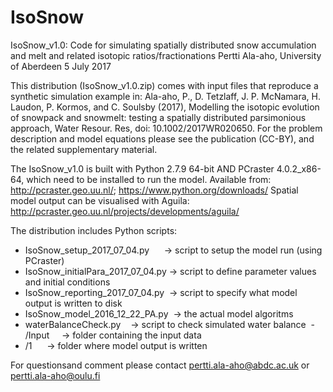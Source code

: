 # IsoSnow
IsoSnow_v1.0: Code for simulating spatially distributed snow accumulation and melt and related isotopic ratios/fractionations
Pertti Ala-aho, University of Aberdeen
5 July 2017

This distribution (IsoSnow_v1.0.zip) comes with input files that reproduce a synthetic simulation example in: Ala-aho, P., D. Tetzlaff, J. P. McNamara, H. Laudon, P. Kormos, and C. Soulsby (2017), Modelling the isotopic evolution of snowpack and snowmelt: testing a spatially distributed parsimonious approach, Water Resour. Res, doi: 10.1002/2017WR020650.
For the problem description and model equations please see the publication (CC-BY), and the related supplementary material.

The IsoSnow_v1.0 is built with Python 2.7.9 64-bit AND PCraster 4.0.2_x86-64, which need to be installed to run the model. 
Available from: http://pcraster.geo.uu.nl/; https://www.python.org/downloads/
Spatial model output can be visualised with Aguila: http://pcraster.geo.uu.nl/projects/developments/aguila/

The distribution includes Python scripts: 
- IsoSnow_setup_2017_07_04.py       -> script to setup the model run (using PCraster) 
- IsoSnow_initialPara_2017_07_04.py -> script to define parameter values and initial conditions 
- IsoSnow_reporting_2017_07_04.py   -> script to specify what model output is written to disk 
- IsoSnow_model_2016_12_22_PA.py    -> the actual model algoritms 
- waterBalanceCheck.py              -> script to check simulated water balance
 - /Input                           -> folder containing the input data 
 - /1                               -> folder where model output is written
 
For questionsand comment please contact pertti.ala-aho@abdc.ac.uk or pertti.ala-aho@oulu.fi
